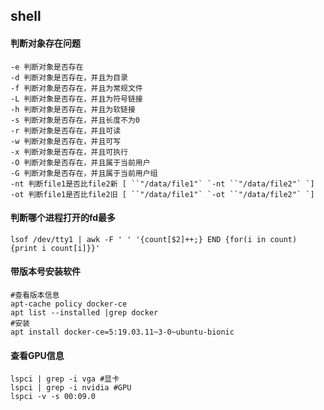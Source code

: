 ## shell

#### 判断对象存在问题

```
-e 判断对象是否存在
-d 判断对象是否存在，并且为目录
-f 判断对象是否存在，并且为常规文件
-L 判断对象是否存在，并且为符号链接
-h 判断对象是否存在，并且为软链接
-s 判断对象是否存在，并且长度不为0
-r 判断对象是否存在，并且可读
-w 判断对象是否存在，并且可写
-x 判断对象是否存在，并且可执行
-O 判断对象是否存在，并且属于当前用户
-G 判断对象是否存在，并且属于当前用户组
-nt 判断file1是否比file2新 [ ``"/data/file1"` `-nt ``"/data/file2"` `]
-ot 判断file1是否比file2旧 [ ``"/data/file1"` `-ot ``"/data/file2"` `]
```

#### 判断哪个进程打开的fd最多

```lsof /dev/tty1 | awk -F ' ' '{count[$2]++;} END {for(i in count) {print i count[i]}}'```

#### 带版本号安装软件

```
#查看版本信息
apt-cache policy docker-ce 
apt list --installed |grep docker
#安装
apt install docker-ce=5:19.03.11~3-0~ubuntu-bionic
```

#### 查看GPU信息

```
lspci | grep -i vga #显卡
lspci | grep -i nvidia #GPU
lspci -v -s 00:09.0 
```

